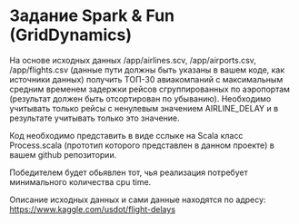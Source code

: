 # Задание Spark & Fun (GridDynamics)

На основе исходных данных /app/airlines.scv, /app/airports.csv, /app/flights.csv (данные пути должны быть указаны в вашем коде, как источники данных) получить ТОП-30 авиакомпаний с максимальным средним временем задержки рейсов сгруппированных по аэропортам (результат должен быть отсортирован по убыванию). Необходимо учитывать только рейсы с ненулевым значением AIRLINE_DELAY и в результате учитывать только это значение.

Код необходимо представить в виде сслыке на Scala класс Process.scala (прототип которого представлен в данном проекте) в вашем github репозитории. 

Победителем будет обьявлен тот, чья реализация потребует минимального количества cpu time.

Описание исходных данных и сами данные находятся по адресу: https://www.kaggle.com/usdot/flight-delays
